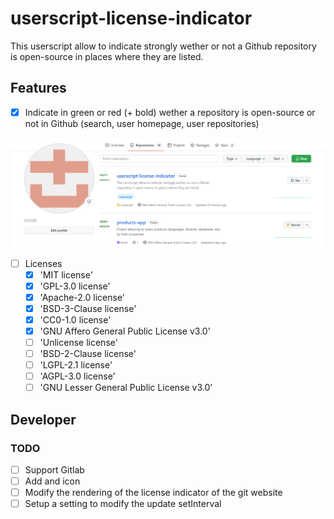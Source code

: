 # userscript-license-indicator

This userscript allow to indicate strongly wether or not a Github repository is open-source in places where they are listed.

## Features

- [x] Indicate in green or red (+ bold) wether a repository is open-source or not in Github (search, user homepage, user repositories)

![Example](assets/example.PNG "example")

- [ ] Licenses
  - [x] 'MIT license'
  - [x] 'GPL-3.0 license'
  - [x] 'Apache-2.0 license'
  - [x] 'BSD-3-Clause license'
  - [x] 'CC0-1.0 license'
  - [x] 'GNU Affero General Public License v3.0'
  - [ ] 'Unlicense license'
  - [ ] 'BSD-2-Clause license'
  - [ ] 'LGPL-2.1 license'
  - [ ] 'AGPL-3.0 license'
  - [ ] 'GNU Lesser General Public License v3.0'

## Developer

### TODO

- [ ] Support Gitlab
- [ ] Add and icon
- [ ] Modify the rendering of the license indicator of the git website
- [ ] Setup a setting to modify the update setInterval
